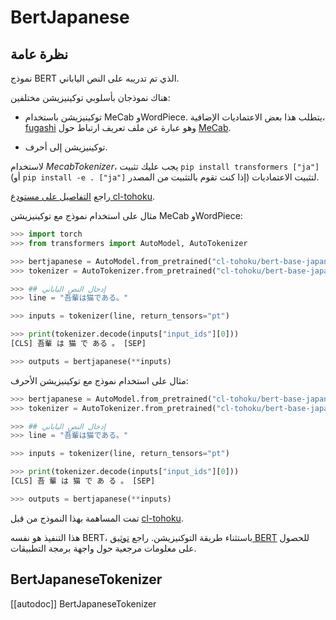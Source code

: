 # BertJapanese
## نظرة عامة
نموذج BERT الذي تم تدريبه على النص الياباني.

هناك نموذجان بأسلوبي توكينيزيشن مختلفين:

- توكينيزيشن باستخدام MeCab وWordPiece. يتطلب هذا بعض الاعتماديات الإضافية، [fugashi](https://github.com/polm/fugashi) وهو عبارة عن ملف تعريف ارتباط حول [MeCab](https://taku910.github.io/mecab/).

- توكينيزيشن إلى أحرف.

لاستخدام *MecabTokenizer*، يجب عليك تثبيت `pip install transformers ["ja"]` (أو `pip install -e . ["ja"]` إذا كنت تقوم بالتثبيت من المصدر) لتثبيت الاعتماديات.

راجع [التفاصيل على مستودع cl-tohoku](https://github.com/cl-tohoku/bert-japanese).

مثال على استخدام نموذج مع توكينيزيشن MeCab وWordPiece:

```python
>>> import torch
>>> from transformers import AutoModel, AutoTokenizer

>>> bertjapanese = AutoModel.from_pretrained("cl-tohoku/bert-base-japanese")
>>> tokenizer = AutoTokenizer.from_pretrained("cl-tohoku/bert-base-japanese")

>>> ## إدخال النص الياباني
>>> line = "吾輩は猫である。"

>>> inputs = tokenizer(line, return_tensors="pt")

>>> print(tokenizer.decode(inputs["input_ids"][0]))
[CLS] 吾輩 は 猫 で ある 。 [SEP]

>>> outputs = bertjapanese(**inputs)
```

مثال على استخدام نموذج مع توكينيزيشن الأحرف:

```python
>>> bertjapanese = AutoModel.from_pretrained("cl-tohoku/bert-base-japanese-char")
>>> tokenizer = AutoTokenizer.from_pretrained("cl-tohoku/bert-base-japanese-char")

>>> ## إدخال النص الياباني
>>> line = "吾輩は猫である。"

>>> inputs = tokenizer(line, return_tensors="pt")

>>> print(tokenizer.decode(inputs["input_ids"][0]))
[CLS] 吾 輩 は 猫 で あ る 。 [SEP]

>>> outputs = bertjapanese(**inputs)
```

تمت المساهمة بهذا النموذج من قبل [cl-tohoku](https://huggingface.co/cl-tohoku).

<Tip>

هذا التنفيذ هو نفسه BERT، باستثناء طريقة التوكنيزيشن. راجع [توثيق BERT](bert) للحصول على معلومات مرجعية حول واجهة برمجة التطبيقات.

</Tip>

## BertJapaneseTokenizer

[[autodoc]] BertJapaneseTokenizer